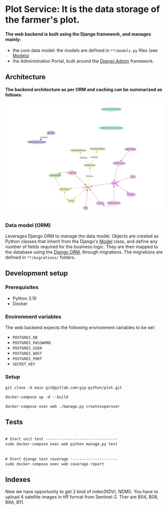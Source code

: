 # Plot Service: It is the data storage of the farmer's plot.

#### The web backend is built using the Django framework, and manages mainly:

- the core data model: the models are defined in `**/models.py` files (see [Models](https://docs.djangoproject.com/en/4.0/topics/db/models/))
- the Administration Portal, built around the [Django Admin](https://docs.djangoproject.com/en/4.0/ref/contrib/admin/) framework.


## Architecture
#### The backend architecture as per ORM and caching can be summarized as follows:
![img.png](img.png)

### Data model (ORM)
Leverages Django ORM to manage the data model. Objects are created as Python classes that inherit from the Django's [Model](https://docs.djangoproject.com/en/3.2/ref/models/base/#model-inheritance) class, and define any number of fields required for the business logic. They are then mapped to the database using the [Django ORM](https://docs.djangoproject.com/en/3.2/topics/db/models/#model-api), through migrations. The migrations are defined in `**/migrations/` folders.

## Development setup
### Prerequisites

- Python 3.10
- Docker

### Environment variables

The web backend expects the following environment variables to be set:
- `POSTGRES_DB`
- `POSTGRES_PASSWORD`
- `POSTGRES_USER`
- `POSTGRES_HOST`
- `POSTGRES_PORT`
- `SECRET_KEY`


### Setup

```
git clone -b main git@gitlab.com:gip-python/plot.git
```

```
docker-compose up -d --build
```

```
docker-compose exec web ./manage.py createsuperuser
```

## Tests
```

# Start unit test --------------------------------
sudo docker-compose exec web python manage.py test


# Start django test coverage ---------------------
sudo docker-compose exec web coverage report

```

## Indexes
Now we have opportunity to get 2 kind of index(NDVI, NDMI). 
You have to upload 4 satellite images in tiff format from Sentinel-2.
Ther are B04, B08, B8A, B11.
